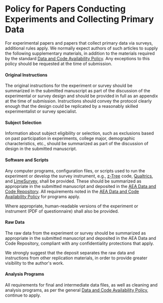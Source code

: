 
Policy for Papers Conducting Experiments and Collecting Primary Data
====================================================================

For experimental papers and papers that collect primary data via
surveys, additional rules apply. We normally expect authors of such
articles to supply the following supplementary materials, in addition to
the materials required by the standard [Data and Code Availability
Policy](dcap2020.md). Any exceptions to this policy
should be requested at the time of submission.

####  Original Instructions

The original instructions for the experiment or survey should be
summarized in the submitted manuscript as part of the discussion of the
experimental or survey design and should be provided in full as an
appendix at the time of submission. Instructions should convey the
protocol clearly enough that the design could be replicated by a
reasonably skilled experimentalist or survey specialist.

#### Subject Selection

Information about subject eligibility or selection, such as exclusions
based on past participation in experiments, college major, demographic
characteristics, etc., should be summarized as part of the discussion of
design in the submitted manuscript.

#### Software and Scripts

Any computer programs, configuration files, or scripts used to run the
experiment or develop the survey instrument, e.g.,
[z-Tree](https://www.ztree.uzh.ch/en.html) code,
[Qualtrics](https://www.qualtrics.com/support/survey-platform/survey-module/survey-tools/import-and-export-surveys/),
and [LimeSurvey](https://www.limesurvey.org/), shall be provided. These
should be summarized as appropriate in the submitted manuscript and
deposited in the [AEA Data and Code
Repository](https://www.openicpsr.org/openicpsr/aea). All requirements
noted in the [AEA Data and Code Availability
Policy](dcap2020.md) for programs apply.

Where appropriate, human-readable versions of the experiment or
instrument (PDF of questionnaire) shall also be provided.

#### Raw Data

The raw data from the experiment or survey should be summarized as
appropriate in the submitted manuscript and deposited in the AEA Data
and Code Repository, compliant with any confidentiality protections that
apply.

We strongly suggest that the deposit separates the raw data and
instructions from other replication materials, in order to provide
greater visibility to the author\'s work.

#### Analysis Programs

All requirements for final and intermediate data files, as well as
cleaning and analysis programs, as per the general [Data and Code
Availability Policy](dcap2020.md), continue to
apply.